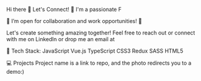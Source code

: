 Hi there 👋 Let's Connect! 💬
I'm a passionate F

🚀 I’m open for collaboration and work opportunities! 🚀

Let's create something amazing together! Feel free to reach out or connect with me on LinkedIn or drop me an email at 


🔧 Tech Stack:
JavaScript Vue.js TypeScript CSS3 Redux SASS HTML5




💻 Projects
Project name is a link to repo, and the photo redirects you to a demo:)
